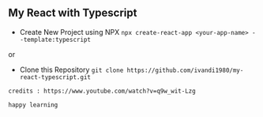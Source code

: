## My React with Typescript

- Create New Project using NPX
`npx create-react-app <your-app-name> --template:typescript`

or

- Clone this Repository
`git clone https://github.com/ivandi1980/my-react-typescript.git`


```
credits : https://www.youtube.com/watch?v=q9w_wit-Lzg

happy learning
```
